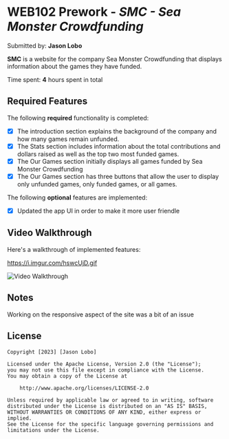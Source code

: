 # WEB102 Prework - *SMC - Sea Monster Crowdfunding*

Submitted by: **Jason Lobo**

**SMC** is a website for the company Sea Monster Crowdfunding that displays information about the games they have funded.

Time spent: **4** hours spent in total

## Required Features

The following **required** functionality is completed:

* [x] The introduction section explains the background of the company and how many games remain unfunded.
* [x] The Stats section includes information about the total contributions and dollars raised as well as the top two most funded games.
* [x] The Our Games section initially displays all games funded by Sea Monster Crowdfunding
* [x] The Our Games section has three buttons that allow the user to display only unfunded games, only funded games, or all games.

The following **optional** features are implemented:

* [x] Updated the app UI in order to make it more user friendle

## Video Walkthrough

Here's a walkthrough of implemented features:

https://i.imgur.com/hswcUjD.gif

<img src='https://i.imgur.com/hswcUjD.gif' title='SMC Video Walkthrough' width='' alt='Video Walkthrough' />

## Notes

Working on the responsive aspect of the site was a bit of an issue

## License

    Copyright [2023] [Jason Lobo]

    Licensed under the Apache License, Version 2.0 (the "License");
    you may not use this file except in compliance with the License.
    You may obtain a copy of the License at

        http://www.apache.org/licenses/LICENSE-2.0

    Unless required by applicable law or agreed to in writing, software
    distributed under the License is distributed on an "AS IS" BASIS,
    WITHOUT WARRANTIES OR CONDITIONS OF ANY KIND, either express or implied.
    See the License for the specific language governing permissions and
    limitations under the License.
